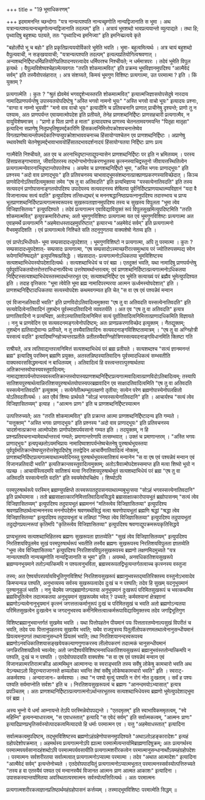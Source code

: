 +++
title = "19 भूमाधिकरणम्"

+++
इदमामनन्ति च्छन्दोगाः "यत्र नान्यत्पश्यति नान्यच्छृणोति नान्यद्विजानाति स भूमा । अथ यत्रान्यत्पश्यत्यन्यच्छृणोत्यन्यद्विजानाति तदल्पम्" इति । अत्रायं भूमशब्दो भावप्रत्ययान्तो व्युत्पाद्यते । तथा हि; पृथ्वादिषु बहुशब्दः पठ्यते, ततः "पृथ्वादिभ्य इमनिज्वा" इति इमनिच्प्रत्यये कृते

"बहोर्लोपो भू च बहोः" इति प्रकृतिप्रत्यययोर्विकारे भूमेति भवति । भूमा- बहुत्वमित्यर्थः । अत्र चायं बहुशब्दो वैपुल्यवाची, न सङ्खयावाची; "यत्रान्यत्पश्यति तदल्पम्" इत्यल्पप्रतियोगित्वश्रवणात् । अन्यशब्दनिर्द्दिष्टधर्मिप्रतियोगिप्रतिपादनपरत्वादेव धर्मिपरश्च निश्चीयते; न धर्ममात्रपरः । तदेवं भूमेति विपुल इत्यर्थः । वैपुल्यविशेष्यश्चेहात्मेत्यवगतः "तरति शोकमात्मवित्" इति प्रक्रम्य भूमविज्ञानमुपदिश्य "आत्मैवेदं सर्वम्" इति तस्यैवोपसंहारात् । अत्र संशय्यते, किमयं भूमगुण विशिष्टः प्रत्यगात्मा, उत परमात्मा ? इति । किं युक्तम् ?

प्रत्यगात्मेति । कुतः ? "श्रुतं ह्येवमेवं भगवद्दृशेभ्यस्तरति शोकमात्मवित्" इत्यात्मजिज्ञासयोपसेदुषे नारदाय नामादिप्राणपर्यन्तेषु उपास्यतयोपदिष्टेषु "अस्ति भगवो नामनो भूयः" "अस्ति भगवो वाचो भूयः" इत्यादयः प्रश्नाः, "वाग्वा व नाम्नो भूयसी" "मनो वाव वाचो भूयः" इत्यादीनि च प्रतिवचनानि प्राणात् प्राचीनेषु दृश्यन्ते; प्राणो तु न पश्यामः, अतः प्राणपर्यन्त एवायमात्मोपदेश इति प्रतीयते, तेनेह प्राणशब्दनिर्द्दिष्टः प्राणसहचारी प्रत्यगात्मैव, न वायुविशेषमात्रम् । "प्राणो ह पिता प्राणो ह माता" इत्यादयश्च प्राणस्य चेतनतामवगमयन्ति "पितृहा मातृहा" इत्यादिना सप्राणेषु नितृप्रभृतिषूपमर्द्दकारिणि हिंसकत्वनिमित्तोपक्रोशवचनात्तेष्वेव विगतप्राणेष्वत्यन्तोपमर्दकारिण्यप्युपक्रोशाभाववचनाच्च हिंसायोग्यश्चेतन एव प्राणशब्दनिर्द्दिष्टः । अप्राणेषु स्थावरेष्वपि चेतनेषूपमर्द्दभावाभावयोर्हिंसातदभावदर्शनादयं हिंसायोग्यतया निर्द्दिष्टः प्राणः प्रत्य

गात्मैवेति निश्चीयते, अत एव च अरनाभिदृष्टान्ताद्युपन्यासेन प्राणशब्दनिर्द्दिष्टः पर इति न भ्रमितव्यम् । परस्य हिंसाप्रसङ्गाभावात्, जीवादितरस्य तद्भोग्यभोगोपकरणभूतस्य कृत्स्नस्याचिद्वस्तुनो जीवायत्तस्थितित्वेन प्रत्यगात्मन्येवारनाभिदृष्टान्तोपपत्तेश्च । अयमेव च प्राणशब्दनिर्द्दिष्टो भूमा, "अस्ति भगवः प्राणाद्भूयः" इति प्रश्नस्य "अदो वाव प्राणाद्भूयः" इति प्रतिवचनस्य चाभावाद्भूमसंशब्दनात्प्राक्प्राणप्रकरणस्याविच्छेदात् । किञ्च प्राणवेदिनोऽतिवादित्वमुक्तवा तमेव "एष तु वा अतिवदति" इति प्रत्यभिज्ञाप्य "यस्सत्येनातिवदति" इति तस्य सत्यवदनं प्राणोपासनाङ्गतयोपदिश्य उपादेयस्य सत्यवदनस्य शेषितया पूर्वनिर्दिष्टप्राणयाथात्म्यविज्ञानं "यदा वै विजानात्यथ सत्यं वदति" इत्युपदिश्य तत्सिध्द्यथर्ं च मननश्रद्धानिष्ठाप्रयत्नानुपदिश्य तदारम्भाय च प्राप्य भूतप्राणशब्दनिर्दिष्टप्रत्यगात्मस्वरूपस्य सुखरूपताज्ञानमुपदिश्य तस्य च सुखस्य विपुलता "भूमा त्वेव विजिज्ञासितव्यः" इत्युपदिश्यते । तदेवं प्रत्यगात्मन एवाविद्यावियुक्तं रूपं विपुलसुखमित्युपदिष्टमिति "तरति शोकमात्मवित्" इत्युपक्रमाविरोधश्च; अतो भूमगुणविशिष्टः प्रत्यगात्मा यत एवं भूमगुणविशिष्टः प्रत्यगात्मा अत एवाहमर्थे प्रत्यगात्मनि "अहमेवाधस्तादहमुपरिष्टात्" इत्यारभ्य "अहमेवेदं सर्वम्" इति प्रत्यगात्मनो वैभवमुपदिशति । एवं प्रत्यगात्मत्वे निश्चिते सति तदनुगुणतया वाक्यशेषो नेतव्य इति ।

एवं प्राप्तेऽभिधीयते- भूमा सम्प्रसादादध्युपदेशात् । भूमगुणविशिष्टो न प्रत्यगात्मा, अपि तु परमात्मा । कुतः ? सम्प्रसादादध्युपदेशात्- सम्प्रसादः प्रत्यगात्मा, "एष सम्प्रसादोऽस्माच्छरीरात्समुत्थाय परं ज्योतिरुपसम्पद्य स्वेन रूपेणाभिनिष्पद्यते" इत्युपनिषत्प्रसिद्धेः । संप्रसादात्- प्रत्यगात्मनोऽधिकतया भूमविशिष्टस्य सत्यशब्दाभिधेयस्योपदेशादित्यर्थः । सत्यशब्दाभिधेयं च परं बह्म । एतदुक्तं भवति, यथा नामादिषु प्राणपर्यन्तेषु पूर्वपूर्वाधिकतयोत्तरोत्तराभिधानार्त्पेवेभ्य उत्तरेषामर्थान्तरत्वम्; एवं प्राणशब्दनिर्दिष्टात्प्रत्यगात्मनोऽधिकतया निर्द्दिष्टस्सत्यशब्दाभिधेयस्तस्मादर्थान्तरभूत एव; सत्यशब्दनिर्द्दिष्ट एव भूमेति सत्याख्यं परं ब्रह्मैव भूमेत्युपदिश्यत इति । तदाह वृत्तिकारः "भूमा त्वेवेति भूमा ब्रह्म नामादिपरम्परया आत्मन ऊर्ध्वमस्योपदेशात्" इति । प्राणशब्दनिर्द्दिष्टादधिकतया सत्यस्योपदेशः कथमवगम्यत इति चेत् "स वा एष एवं पश्यन्नेवं मन्वान

एवं विजानन्नतिवादी भवति" इति प्राणविदोऽतिवादित्वमुक्तवा "एष तु वा अतिवदति यस्सत्येनातिवदति" इति सत्यवेदित्वेनातिवादिनं तुशब्देन पूर्वस्मादतिवादिनो व्यावतर्यति । अत एव "एष तु वा अतिवदति" इत्यत्र प्राणातिवादिनो न प्रत्यभिज्ञा, अतोऽस्यातिवादित्वनिमित्तं सत्यं पूर्वातिवादित्वनिमित्तात्प्राणादधिकमिति विज्ञायते । ननु च प्राणवेदिन एव सत्यवदनमङ्गत्वेनोपदिष्टम्; अतः प्राणप्रकरणाविच्छेद इत्युक्तम् । नैतद्युक्तम्; तुशब्देन ह्यतिवाद्येवान्यः प्रतीयते, न तु तस्यैवातिवादिनः सत्यवदनाङ्गविशिष्टतामात्रम् । "एष तु वा अग्निहोत्री यस्सत्यं वदति" इत्यादिष्वग्निहोत्र्यन्तराप्रतीतेः प्रतीतस्यैवाग्निहोत्रिणस्सत्यवदनाङ्गविधानमिति क्लिष्टा गति

राश्रीयते, अत्र त्वतिवाद्यन्तरत्वनिमित्तं सत्यशब्दाभिधेयं परं ब्रह्म प्रतीयते । सत्यशब्दश्च "सत्यं ज्ञानमनन्तं ब्रह्म" इत्यादिषु परस्मिन् ब्रह्मणि प्रयुक्तः, अतस्तन्निष्ठस्यातिवादिनः पूर्वस्मादधिकत्वं सम्भवतीति वाक्यस्वरससिद्धमन्यत्वं न बाधितव्यम् । अतिवादित्वं हि वस्त्वन्तरात्पुरुषार्थतया अतिक्रान्तस्वोपास्यवस्तुवादित्वम्; नामाद्याशापर्यन्तोपास्यवस्त्वतिक्रान्तस्वोपास्यप्राणशब्दनिर्द्दिष्टप्रत्यगात्मवादित्वात्प्राणविदोऽतिबादित्वम्; तस्यापि सातिशयपुरुषार्थत्वान्निरतिशयपुरुषार्थतयोपास्यपरब्रह्मवादिन एव साक्षादतिवादित्वमिति "एष तु वा अतिवदति यस्सत्येनातिवदति" इत्युक्तम् । सत्येनेतीत्थम्भूतलक्षणो तृतीया; सत्येन परेण ब्रह्मणोपास्येनोपलक्षितो योऽतिवदतीत्यर्थः । अत एवैवं शिष्यः प्रार्थयते "सोऽहं भगवस्सत्येनातिवदानि" इति । आचार्यश्च "सत्यं त्वेव विजिज्ञासितव्यम्" इत्याह । "आत्मनः प्राणः" इति च प्राणशब्दनिर्द्दिष्टस्यात्मन

उत्पत्तिरुच्यते; अतः "तरति शोकमात्मवित्" इति प्रक्रान्त आत्मा प्राणशब्दनिर्द्दिष्टादन्य इति गम्यते । "यत्तूक्तम्" "अस्ति भगवः प्राणाद्भूयः" इति प्रश्नस्य "अदो वाव प्राणाद्भूयः" इति प्रतिवचनस्य चादर्शनात्प्रक्रान्त आत्मोपदेशः प्राणोपदेशपर्यवसानो गम्यत इति । तदयुक्तम्, न हि प्रश्नप्रतिवचनाभ्यामेवार्थान्तरत्वं गम्यते; प्रमाणान्तरेणापि तत्सम्भवात् । उक्तं च प्रमाणान्तरम् । "अस्ति भगवः प्राणाद्भूयः" इत्यपृच्छतोऽयमभिप्रायः नामादिष्वाशापर्यन्तेष्वचेतनेषु पुरुषार्थभूयस्तया पूर्वपूर्वमतिक्रान्तेष्वप्युत्तरोत्तरेषूपदिष्टेषु तत्तद्वेदिन आचार्येणातिवादित्वं नोक्तम्, प्राणशब्दनिर्दिष्टप्रत्यगात्मयाथात्म्यवेदिनस्तु पुरुषार्थभूयस्त्वातिशयं मन्वानेन "स वा एष एवं पश्यन्नेवं मन्वान एवं विजानन्नतिवादी भवति" इत्यतिक्रान्तवस्तुवादित्वमुक्तम्; अतोऽत्रैवात्मोपदेशस्समाप्त इति मत्वा शिष्यो भूयो न पप्रच्छ । आचार्यस्त्विदमपि सातिशयं मत्वा निरतिशयपुरुषार्थभूतं सत्यशब्दाभिधेयं परं ब्रह्म "एष तु वा अतिवदति यस्सत्येनाति वदति" इति स्वयमेवोपचिक्षेप । शिष्योऽपि

परमपुरुषार्थरूपे परस्मिन् ब्रह्मण्युपक्षिप्ते तत्स्वरूपतदुपासनयाथात्म्यबुभुत्सया "सोऽहं भगवस्सत्त्येनातिवदानि" इति प्रार्थयामास । ततो ब्रह्मसाक्षात्कारनिमित्तातिवादित्वसिद्धये ब्रह्मसाक्षात्कारोपायभूतं ब्रह्मोपासनम् "सत्यं त्वेव विजिज्ञासितव्यम्" इत्युपदिश्य तदुपायभूतं ब्रह्ममननं "मतिस्त्वेव विजिज्ञासितव्या" इत्युपदिश्य श्रवणप्रतिष्ठार्थत्वान्मननस्य मननोपदेशेन श्रवणमर्थसिद्धं मत्वा श्रवणोपायभूतां ब्रह्मणि श्रद्धां "श्रद्धा त्वेव विजिज्ञासितव्या" इत्युपदिश्य तदुपायभूतां च तन्निष्ठां "निष्ठा त्वेव विजिज्ञासितव्या" इत्युपदिश्य तदुपायभूतां तदुद्योगप्रयत्नरूपां कृतिमपि "कृतिस्त्वेव विजिज्ञासितव्या" इत्युपदिश्य श्रवणाद्युपक्रमरूपकृतिसिद्धये

प्राप्यभूतस्य सत्यशब्दाभिहितस्य ब्रह्मणः सुखरूपता ज्ञातव्येति" "सुखं त्वेव विजिज्ञासितव्यम्" इत्युपदिश्य निरतिशयविपुलमेव सुखं परमपुरुषार्थरूपं भवतीति तस्यैव ब्रह्मणः सुखरूपस्य निरतिशयविपुलता ज्ञातव्येति "भूमा त्वेव विजिज्ञासितव्यः" इत्युपदिश्य निरतिशयविपुलसुखरूपस्य ब्रह्मणो लक्षणमिदमुच्यते "यत्र नान्यत्पश्यति नान्यच्छृणोति नान्यद्विजानाति स भूमा" इति । अयमर्थः, अनवधिकातिशयसुखरूपे ब्रह्मण्यनभूयमाने ततोऽन्यत्किमपि न पश्यत्वनुभविता, ब्रह्मस्वरूपतद्विभूत्यन्तर्गतत्वाच्च कृत्स्नस्य वस्तुजा

तस्य; अत ऐश्वर्यापरपर्यायविभूतिगुणविशिष्टं निरतिशयसुखरूपं ब्रह्मानुभवस्तद्य्वतिरिक्तस्य वस्तुनोऽभावादेव किमप्यन्यन्न पश्यति, अनुभाव्यस्य सर्वस्य सुखरूपत्वादेव दुःखं च न पश्यति; तदेव हि सुखम् यदनुभूयमानं पुरुषानुकूलं भवति । ननु चेदमेव जगद्ब्रह्मणोऽन्यतया अनुभूयमानं दुःखरूपं परिमितसुखरूपं च भवत्कथमिव ब्रह्मविभूतित्वेन तदात्मकतया अनुभूयमानं सुखरूपमेव भवेत् ? उच्यते; कर्मवश्यानां क्षेत्रज्ञानां ब्रह्मणोऽन्यत्वेनानुभूयमानं कृत्स्नं जगत्तत्तत्कर्मानुरूपं दुःखं च परिमितसुखं च भवति अतो ब्रह्मणोऽन्यतया परिमितसुखत्वेन दुःखत्वेन च जगदनुभवस्य कर्मनिमित्तत्वात्कर्मरूपाविद्याविमुक्तस्य तदेव जगद्विभूतिगुण

विशिष्टब्रह्मानुभवान्तर्गतं सुखमेव भवति । यथा पित्तोपहतेन पीयमानं पयः पित्ततारतम्येनाल्पसुखं विपरीतं च भवति, तदेव पयः पित्तानुपहतस्य सुखायैव भवति; यथैव राजपुत्रस्य पितुर्लीलोपकरणमतथात्वेनानुसन्धीयमानं प्रियत्वमनुपगतं तथात्वानुसन्धाने प्रियतमं भवति; तथा निरतिशयानन्दस्वरूपस्य ब्रह्मणोऽनवधिकातिशयासङ्खयेयकल्याणगुणाकरस्य लीलोपकरणं तदात्मकं चानुसन्धीयमानं जगन्निरतिशयप्रीतये भवत्येव; अतो जगदैश्वर्यविशिष्टमनवधिकातिशयसुखरूपं ब्रह्मानुभवंस्ततोन्यत्किमपि न पश्यति, दुःखं च न पश्यति । एतदेवोपपादयति वाक्यशेषः "स वा एष एवं पश्यन्नेवं मन्वान एवं विजानन्नात्मरतिरात्मक्रीड आत्ममिथुन आत्मानन्दः स स्वराड्भवति तस्य सर्वेषु लोकेषु कामचारो भवति अथ येऽन्यथाऽतो विदुरन्यराजानस्ते क्षय्यलोका भवन्ति तेषां सर्वेषु लोकेष्वकामचारो भवति" इति । स्वराट्- अकर्मवश्यः । अन्यराजानः- कर्मवश्याः । तथा "न पश्यो मृत्युं पश्यति न रोगं नोत दुःखताम् । सर्वं ह पश्यः पश्यति सर्वमाप्नोति सर्वशः" इति च । निरतिशयसुखरूपत्वं च ब्रह्मणः "आनन्दमयोऽभ्यासात्" इत्यत्र प्रपञ्चितम् । अतः प्राणशब्दनिर्द्दिष्टात्प्रत्यगात्मनोऽर्थान्तरभूतस्य सत्यशब्दाभिधेयस्य ब्रह्मणो भूमेत्युपदेशाद्भूमा परं ब्रह्म ।

अस्य भूम्नो ये धर्मा आम्नायन्ते तेऽपि परस्मिन्नेवोपपद्यन्ते । "एतदमृतम्" इति स्वाभाविकममृतत्वम्, "स्वे महिम्नि" इत्यनन्याधारत्वम्, "स एवाधस्तात्" इत्यादि "स एवेदं सर्वम्" इति सर्वात्मकत्वम्, "आत्मनः प्राणः" इत्यादिप्राणप्रभृतिसर्वस्योत्पादकत्वमित्यादयो हि धर्माः परमात्मन एव । यत्तु "अहमेवाधस्तात्" इत्यादिना

सर्वात्मकत्वमुपदिष्टम्, तद्भूमविशिष्टस्य ब्रह्मणोऽहंग्रहेणोपासनमुपदिश्यते "अथाऽतोऽहङ्कारादेशः" इत्यहं ग्रहोपदेशोपक्रमात् । अहमर्थस्य प्रत्यगात्मनोऽपि ह्यात्मा परमात्मेत्यन्तर्यामिब्राह्मणादिषूक्रम्; अतः प्रत्यगर्थस्य परमात्मपयर्वसानादहंशब्दोऽपि परमात्मपर्यवसायीति प्रत्यगात्मशरीरकत्वेन परमात्मानुसन्धानार्थोऽयमहंग्रहोपदेशः । परमात्मनः सर्वशरीरतया सर्वात्मत्वात् प्रत्यगात्मनोऽप्यात्मा परमात्मा । तदेव "अथात आत्मादेशः" इत्यादिना "आत्मैवेदं सर्वम्" इत्यन्तेनोच्यते । एतदेवोपपादयितुं प्रत्यगात्मनोऽप्यात्मभूतात् परमात्मनस्सर्वस्योत्पत्तिरुच्यते "तस्य ह वा एतस्यैवं पश्यत एवं मन्वानस्यैवं विजानत आत्मनः प्राण आत्मत आकाशः" इत्यादिना । उपासकस्यान्तर्यामितया अवस्थितात्परमात्मनः सर्वस्योत्पत्तिरित्यर्थः । अतः परमात्मनः

प्रत्यगात्मशरीरकत्वज्ञानप्रतिष्ठार्थमहंग्रहोपासनं कर्त्तव्यम् । तस्माद्भूमविशिष्टः परमात्मेति सिद्धम् ॥